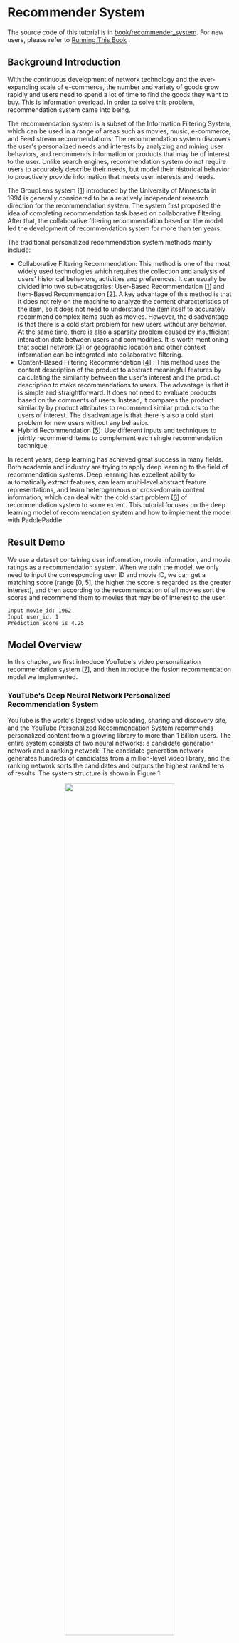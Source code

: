 # Recommender System

The source code of this tutorial is in [book/recommender_system](https://github.com/PaddlePaddle/book/tree/develop/05.recommender_system). For new users, please refer to [Running This Book](https://github.com/PaddlePaddle/book/blob/develop/README.md#running-the-book) .

## Background Introduction

With the continuous development of network technology and the ever-expanding scale of e-commerce, the number and variety of goods grow rapidly and users need to spend a lot of time to find the goods they want to buy. This is information overload. In order to solve this problem, recommendation system came into being.

The recommendation system is a subset of the Information Filtering System, which can be used in a range of areas such as movies, music, e-commerce, and Feed stream recommendations. The recommendation system discovers the user's personalized needs and interests by analyzing and mining user behaviors, and recommends information or products that may be of interest to the user. Unlike search engines, recommendation system do not require users to accurately describe their needs, but model their historical behavior to proactively provide information that meets user interests and needs.

The GroupLens system \[[1](#references)\] introduced by the University of Minnesota in 1994 is generally considered to be a relatively independent research direction for the recommendation system. The system first proposed the idea of completing recommendation task based on collaborative filtering. After that, the collaborative filtering recommendation based on the model led the development of recommendation system for more than ten years.

The traditional personalized recommendation system methods mainly include:

- Collaborative Filtering Recommendation: This method is one of the most widely used technologies which requires the collection and analysis of users' historical behaviors, activities and preferences. It can usually be divided into two sub-categories: User-Based Recommendation \[[1](#references)\] and Item-Based Recommendation \[[2](#references)\]. A key advantage of this method is that it does not rely on the machine to analyze the content characteristics of the item, so it does not need to understand the item itself to accurately recommend complex items such as movies. However, the disadvantage is that there is a cold start problem for new users without any behavior. At the same time, there is also a sparsity problem caused by insufficient interaction data between users and commodities. It is worth mentioning that social network \[[3](#references)\] or geographic location and other context information can be integrated into collaborative filtering.
- Content-Based Filtering Recommendation \[[4](#references)\] : This method uses the content description of the product to abstract meaningful features by calculating the similarity between the user's interest and the product description to make recommendations to users. The advantage is that it is simple and straightforward. It does not need to evaluate products based on the comments of users. Instead, it compares the product similarity by product attributes to recommend similar products to the users of interest. The disadvantage is that there is also a cold start problem for new users without any behavior.
- Hybrid Recommendation \[[5](#references)\]: Use different inputs and techniques to jointly recommend items to complement each single recommendation technique.

In recent years, deep learning has achieved great success in many fields. Both academia and industry are trying to apply deep learning to the field of recommendation systems. Deep learning has excellent ability to automatically extract features, can learn multi-level abstract feature representations, and learn heterogeneous or cross-domain content information, which can deal with the cold start problem \[[6](#references)\] of recommendation system to some extent. This tutorial focuses on the deep learning model of recommendation system and how to implement the model with PaddlePaddle.

## Result Demo

We use a dataset containing user information, movie information, and movie ratings as a recommendation system. When we train the model, we only need to input the corresponding user ID and movie ID, we can get a matching score (range [0, 5], the higher the score is regarded as the greater interest), and then according to the recommendation of all movies sort the scores and recommend them to movies that may be of interest to the user.

```
Input movie_id: 1962
Input user_id: 1
Prediction Score is 4.25
```

## Model Overview

In this chapter, we first introduce YouTube's video personalization recommendation system \[[7](#references)\], and then introduce the fusion recommendation model we implemented.

### YouTube's Deep Neural Network Personalized Recommendation System

YouTube is the world's largest video uploading, sharing and discovery site, and the YouTube Personalized Recommendation System recommends personalized content from a growing library to more than 1 billion users. The entire system consists of two neural networks: a candidate generation network and a ranking network. The candidate generation network generates hundreds of candidates from a million-level video library, and the ranking network sorts the candidates and outputs the highest ranked tens of results. The system structure is shown in Figure 1:

<p align="center">
<img src="https://github.com/PaddlePaddle/book/blob/develop/05.recommender_system/image/YouTube_Overview.png?raw=true" width="70%" ><br/>
Figure 1. YouTube personalized recommendation system structure
</p>

#### Candidate Generation Network

The candidate generation network models the recommendation problem as a multi-class classification problem with a large number of categories. For a Youtube user, using its watching history (video ID), search tokens, demographic information (such as geographic location, user login device), binary features (such as gender, whether to log in), and continuous features (such as user age), etc., multi-classify all videos in the video library to obtain the classification result of each category (ie, the recommendation probability of each video), eventually outputting hundreds of videos with high probability.

First, the historical information such as watching history and search token records are mapped to vectors and averaged to obtain a fixed length representation. At the same time, demographic characteristics are input to optimize the recommendation effect of new users, and the binary features and continuous features are normalized to the range [0, 1]. Next, put all the feature representations into a vector and input them to the non-linear multilayer perceptron (MLP, see [Identification Figures](https://github.com/PaddlePaddle/book/blob/develop/02.recognize_digits/README.md) tutorial). Finally, during training, the output of the MLP is classified by softmax. When predicting, the similarity of the user's comprehensive features (MLP output) to all videos' features is calculated, and the highest score of $k$ is obtained as the result of the candidate generation network. Figure 2 shows the candidate generation network structure.

<p align="center">
<img src="https://github.com/PaddlePaddle/book/blob/develop/05.recommender_system/image/Deep_candidate_generation_model_architecture.png?raw=true" width="70%" ><br/>
Figure 2. Candidate generation network structure
</p>

For a user $U$, the formula for predicting whether the video $\omega$ that the user wants to watch at the moment is video $i$ is:

$$P(\omega=i|u)=\frac{e^{v_{i}u}}{\sum_{j \in V}e^{v_{j}u}}$$

Where $u$ is the feature representation of the user $U$, $V$ is the video library collection, and $v_i$ is the feature representation of the $i$ video in the video library. $u$ and $v_i$ are vectors of equal length, and the dot product can be implemented by a fully connected layer.

Considering that the number of categories in the softmax classification is very large, in order to ensure a certain computational efficiency: 1) in the training phase, use negative sample category sampling to reduce the number of actually calculated categories to thousands; 2) in the recommendation (prediction) phase, ignore the normalized calculation of softmax (does not affect the result), and simplifies the category scoring problem into the nearest neighbor search problem in the dot product space, then takes the nearest $k$ video of $u$ as a candidate for generation.

#### Ranking Network
The structure of the ranking network is similar to the candidate generation network, but its goal is to perform finer ranking of the candidates. Similar to the feature extraction method in traditional advertisement ranking, a large number of related features (such as video ID, last watching time, etc.) for video sorting are also constructed here. These features are treated similarly to the candidate generation network, except that at the top of the ranking network is a weighted logistic regression that scores all candidate videos and sorts them from high to low. Then, return to the user.

### Fusion recommendation model
This section uses Convolutional Neural Networks to learn the representation of movie titles. The convolutional neural network for text and the fusion recommendation model are introduced in turn.

#### Convolutional Neural Network (CNN) for text

Convolutional neural networks are often used to deal with data of a grid-like topology. For example, an image can be viewed as a pixel of a two-dimensional grid, and a natural language can be viewed as a one-dimensional sequence of words. Convolutional neural networks can extract a variety of local features and combine them to obtain more advanced feature representations. Experiments show that convolutional neural networks can efficiently model image and text problems.

The convolutional neural network is mainly composed of convolution and pooling operations, and its application and combination methods are flexible and varied. In this section we will explain the network as shown in Figure 3:

<p align="center">
<img src="https://github.com/PaddlePaddle/book/blob/develop/05.recommender_system/image/text_cnn.png?raw=true" width = "80%" align="center"/><br />
Figure 3. Convolutional neural network text classification model
</p>

Suppose the length of the sentence to be processed is $n$, where the word vector of the $i$ word is $x_i\in\mathbb{R}^k$, and $k$ is the dimension size.

First, splicing the word vector: splicing each $h$ word to form a word window of size $h$, denoted as $x_{i:i+h-1}$, which represents the word sequence splicing of $x_{i}, x_{i+1}, \ldots, x_{i+h-1}$, where $i$ represents the position of the first word in the word window throughout the sentence, ranging from $1$ to $n-h+1$, $x_{i:i+h-1}\in\mathbb{R}^{hk}$.

Second, perform a convolution operation: apply the convolution kernel $w\in\mathbb{R}^{hk}$ to the window $x_{i:i+h-1}$ containing $h$ words. , get the feature $c_i=f(w\cdot x_{i:i+h-1}+b)$, where $b\in\mathbb{R}$ is the bias and $f$ is the non Linear activation function, such as $sigmoid$. Apply the convolution kernel to all word windows ${x_{1:h}, x_{2:h+1},\ldots,x_{n-h+1:n}}$ in the sentence, producing a feature map:

$$c=[c_1,c_2,\ldots,c_{n-h+1}], c \in \mathbb{R}^{n-h+1}$$

Next, using the max pooling over time for feature maps to obtain the feature $\hat c$, of the whole sentence corresponding to this convolution kernel, which is the maximum value of all elements in the feature map:

$$\hat c=max(c)$$

#### Fusion recommendation model overview

In the film personalized recommendation system that incorporates the recommendation model:

1. First, take user features and movie features as input to the neural network, where:

   - The user features incorporate four attribute information: user ID, gender, occupation, and age.

   - The movie feature incorporate three attribute information: movie ID, movie type ID, and movie name.

2. For the user feature, map the user ID to a vector representation with a dimension size of 256, enter the fully connected layer, and do similar processing for the other three attributes. Then the feature representations of the four attributes are fully connected and added separately.

3. For movie features, the movie ID is processed in a manner similar to the user ID. The movie type ID is directly input into the fully connected layer in the form of a vector, and the movie name is represented by a fixed-length vector using a text convolutional neural network. The feature representations of the three attributes are then fully connected and added separately.

4. After obtaining the vector representation of the user and the movie, calculate the cosine similarity of them as the score of the personalized recommendation system. Finally, the square of the difference between the similarity score and the user's true score is used as the loss function of the regression model.

<p align="center">
<img src="https://github.com/PaddlePaddle/book/blob/develop/05.recommender_system/image/rec_regression_network.png?raw=true" width="90%" ><br/>
Figure 4. Fusion recommendation model
</p>

## Data Preparation

### Data Introduction and Download

We take [MovieLens Million Dataset (ml-1m)](http://files.grouplens.org/datasets/movielens/ml-1m.zip) as an example. The ml-1m dataset contains 1,000,000 reviews of 4,000 movies by 6,000 users (scores ranging from 1 to 5, all integer), collected by the GroupLens Research lab.

Paddle provides modules for automatically loading data in the API. The data module is `paddle.dataset.movielens`


```python
from __future__ import print_function
import paddle
movie_info = paddle.dataset.movielens.movie_info()
print(list(movie_info.values())[0])
```


```python
# Run this block to show dataset's documentation
# help(paddle.dataset.movielens)
```

The original data includes feature data of the movie, user's feature data, and the user's rating of the movie.

For example, one of the movie features is:


```python
movie_info = paddle.dataset.movielens.movie_info()
print(list(movie_info.values())[0])
```

    <MovieInfo id(1), title(Toy Story ), categories(['Animation', "Children's", 'Comedy'])>


This means that the movie id is 1, and the title is 《Toy Story》, which is divided into three categories. These three categories are animation, children, and comedy.


```python
user_info = paddle.dataset.movielens.user_info()
print(list(user_info.values())[0])
```

    <UserInfo id(1), gender(F), age(1), job(10)>


This means that the user ID is 1, female, and younger than 18 years old. The occupation ID is 10.


Among them, the age uses the following distribution

*  1:  "Under 18"
* 18:  "18-24"
* 25:  "25-34"
* 35:  "35-44"
* 45:  "45-49"
* 50:  "50-55"
* 56:  "56+"

The occupation is selected from the following options:

*  0:  "other" or not specified
*  1:  "academic/educator"
*  2:  "artist"
*  3:  "clerical/admin"
*  4:  "college/grad student"
*  5:  "customer service"
*  6:  "doctor/health care"
*  7:  "executive/managerial"
*  8:  "farmer"
*  9:  "homemaker"
* 10:  "K-12 student"
* 11:  "lawyer"
* 12:  "programmer"
* 13:  "retired"
* 14:  "sales/marketing"
* 15:  "scientist"
* 16:  "self-employed"
* 17:  "technician/engineer"
* 18:  "tradesman/craftsman"
* 19:  "unemployed"
* 20:  "writer"

For each training or test data, it is <user features> + <movie feature> + rating.

For example, we get the first training data:


```python
train_set_creator = paddle.dataset.movielens.train()
train_sample = next(train_set_creator())
uid = train_sample[0]
mov_id = train_sample[len(user_info[uid].value())]
print("User %s rates Movie %s with Score %s"%(user_info[uid], movie_info[mov_id], train_sample[-1]))
```

    User <UserInfo id(1), gender(F), age(1), job(10)> rates Movie <MovieInfo id(1193), title(One Flew Over the Cuckoo's Nest ), categories(['Drama'])> with Score [5.0]


That is, the user 1 evaluates the movie 1193 as 5 points.

## Configuration Instruction

Below we begin to configure the model based on the form of the input data. First import the required library functions and define global variables.

- IS_SPARSE: whether to use sparse update in embedding
- PASS_NUM: number of epoch


```python
import math
import sys
import numpy as np
import paddle
import paddle.fluid as fluid
import paddle.fluid.layers as layers
import paddle.fluid.nets as nets

IS_SPARSE = True
BATCH_SIZE = 256
PASS_NUM = 20
```

Then define the model configuration for our user feature synthesis model

```python
def get_usr_combined_features():
    """network definition for user part"""

    USR_DICT_SIZE = paddle.dataset.movielens.max_user_id() + 1

    uid = layers.data(name='user_id', shape=[1], dtype='int64')

    usr_emb = layers.embedding(
        input=uid,
        dtype='float32',
        size=[USR_DICT_SIZE, 32],
        param_attr='user_table',
        is_sparse=IS_SPARSE)

    usr_fc = layers.fc(input=usr_emb, size=32)

    USR_GENDER_DICT_SIZE = 2

    usr_gender_id = layers.data(name='gender_id', shape=[1], dtype='int64')

    usr_gender_emb = layers.embedding(
        input=usr_gender_id,
        size=[USR_GENDER_DICT_SIZE, 16],
        param_attr='gender_table',
        is_sparse=IS_SPARSE)

    usr_gender_fc = layers.fc(input=usr_gender_emb, size=16)

    USR_AGE_DICT_SIZE = len(paddle.dataset.movielens.age_table)
    usr_age_id = layers.data(name='age_id', shape=[1], dtype="int64")

    usr_age_emb = layers.embedding(
        input=usr_age_id,
        size=[USR_AGE_DICT_SIZE, 16],
        is_sparse=IS_SPARSE,
        param_attr='age_table')

    usr_age_fc = layers.fc(input=usr_age_emb, size=16)

    USR_JOB_DICT_SIZE = paddle.dataset.movielens.max_job_id() + 1
    usr_job_id = layers.data(name='job_id', shape=[1], dtype="int64")

    usr_job_emb = layers.embedding(
        input=usr_job_id,
        size=[USR_JOB_DICT_SIZE, 16],
        param_attr='job_table',
        is_sparse=IS_SPARSE)

    usr_job_fc = layers.fc(input=usr_job_emb, size=16)

    concat_embed = layers.concat(
        input=[usr_fc, usr_gender_fc, usr_age_fc, usr_job_fc], axis=1)

    usr_combined_features = layers.fc(input=concat_embed, size=200, act="tanh")

    return usr_combined_features
```

As shown in the code above, for each user, we enter a 4-dimensional feature. This includes user_id, gender_id, age_id, job_id. These dimensional features are simple integer values. In order to facilitate the subsequent neural network processing of these features, we use the language model in NLP to transform these discrete integer values ​​into embedding. And form them into usr_emb, usr_gender_emb, usr_age_emb, usr_job_emb, respectively.

Then, we enter all the user features into a fully connected layer(fc). Combine all features into one 200-dimension feature.

Furthermore, we make a similar transformation for each movie feature, the network configuration is:


```python
def get_mov_combined_features():
    """network definition for item(movie) part"""

    MOV_DICT_SIZE = paddle.dataset.movielens.max_movie_id() + 1

    mov_id = layers.data(name='movie_id', shape=[1], dtype='int64')

    mov_emb = layers.embedding(
        input=mov_id,
        dtype='float32',
        size=[MOV_DICT_SIZE, 32],
        param_attr='movie_table',
        is_sparse=IS_SPARSE)

    mov_fc = layers.fc(input=mov_emb, size=32)

    CATEGORY_DICT_SIZE = len(paddle.dataset.movielens.movie_categories())

    category_id = layers.data(
        name='category_id', shape=[1], dtype='int64', lod_level=1)

    mov_categories_emb = layers.embedding(
        input=category_id, size=[CATEGORY_DICT_SIZE, 32], is_sparse=IS_SPARSE)

    mov_categories_hidden = layers.sequence_pool(
        input=mov_categories_emb, pool_type="sum")

    MOV_TITLE_DICT_SIZE = len(paddle.dataset.movielens.get_movie_title_dict())

    mov_title_id = layers.data(
        name='movie_title', shape=[1], dtype='int64', lod_level=1)

    mov_title_emb = layers.embedding(
        input=mov_title_id, size=[MOV_TITLE_DICT_SIZE, 32], is_sparse=IS_SPARSE)

    mov_title_conv = nets.sequence_conv_pool(
        input=mov_title_emb,
        num_filters=32,
        filter_size=3,
        act="tanh",
        pool_type="sum")

    concat_embed = layers.concat(
        input=[mov_fc, mov_categories_hidden, mov_title_conv], axis=1)

    mov_combined_features = layers.fc(input=concat_embed, size=200, act="tanh")

    return mov_combined_features
```


The title of a movie is a sequence of integers, and the integer represents the subscript of the word in the index sequence. This sequence is sent to the `sequence_conv_pool` layer, which uses convolution and pooling on the time dimension. Because of this, the output will be fixed length, although the length of the input sequence will vary.

Finally, we define an `inference_program` to calculate the similarity between user features and movie features using cosine similarity.

```python
def inference_program():
    """the combined network"""

    usr_combined_features = get_usr_combined_features()
    mov_combined_features = get_mov_combined_features()

    inference = layers.cos_sim(X=usr_combined_features, Y=mov_combined_features)
    scale_infer = layers.scale(x=inference, scale=5.0)

    return scale_infer
```

Furthermore, we define a `train_program` to use the result computed by `inference_program`, and calculate the error with the help of the tag data. We also define an `optimizer_func` to define the optimizer.

```python
def train_program():
    """define the cost function"""

    scale_infer = inference_program()

    label = layers.data(name='score', shape=[1], dtype='float32')
    square_cost = layers.square_error_cost(input=scale_infer, label=label)
    avg_cost = layers.mean(square_cost)

    return [avg_cost, scale_infer]


def optimizer_func():
    return fluid.optimizer.SGD(learning_rate=0.2)
```


## Training Model

### Defining the training environment
Define your training environment and specify whether the training takes place on CPU or GPU.

```python
use_cuda = False
place = fluid.CUDAPlace(0) if use_cuda else fluid.CPUPlace()
```

### Defining the data provider
The next step is to define a data provider for training and testing. The provider reads in a data of size `BATCH_SIZE`. `paddle.dataset.movielens.train` will provide a data of size `BATCH_SIZE` after each scribbling, and the size of the out-of-order is the cache size `buf_size`.

```python
train_reader = paddle.batch(
    paddle.reader.shuffle(
        paddle.dataset.movielens.train(), buf_size=8192),
    batch_size=BATCH_SIZE)

test_reader = paddle.batch(
    paddle.dataset.movielens.test(), batch_size=BATCH_SIZE)
```

### Constructing a training process (trainer)
We have constructed a training process here, including training optimization functions.

### Provide data

`feed_order` is used to define the mapping between each generated data and `paddle.layer.data`. For example, the data in the first column generated by `movielens.train` corresponds to the feature `user_id`.

```python
feed_order = [
    'user_id', 'gender_id', 'age_id', 'job_id', 'movie_id', 'category_id',
    'movie_title', 'score'
]
```

### Building training programs and testing programs
The training program and the test program are separately constructed, and the training optimizer is imported.

```python
main_program = fluid.default_main_program()
star_program = fluid.default_startup_program()
[avg_cost, scale_infer] = train_program()

test_program = main_program.clone(for_test=True)
sgd_optimizer = optimizer_func()
sgd_optimizer.minimize(avg_cost)
exe = fluid.Executor(place)

def train_test(program, reader):
    count = 0
    feed_var_list = [
        program.global_block().var(var_name) for var_name in feed_order
    ]
    feeder_test = fluid.DataFeeder(
    feed_list=feed_var_list, place=place)
    test_exe = fluid.Executor(place)
    accumulated = 0
    for test_data in reader():
        avg_cost_np = test_exe.run(program=program,
                                               feed=feeder_test.feed(test_data),
                                               fetch_list=[avg_cost])
        accumulated += avg_cost_np[0]
        count += 1
    return accumulated / count
```

### Build a training main loop and start training
We perform the training cycle according to the training cycle number (`PASS_NUM`) defined above and some other parameters, and perform a test every time. When the test result is good enough, we exit the training and save the trained parameters.

```python
# Specify the directory path to save the parameters
params_dirname = "recommender_system.inference.model"

from paddle.utils.plot import Ploter
train_prompt = "Train cost"
test_prompt = "Test cost"

plot_cost = Ploter(train_prompt, test_prompt)

def train_loop():
    feed_list = [
        main_program.global_block().var(var_name) for var_name in feed_order
    ]
    feeder = fluid.DataFeeder(feed_list, place)
    exe.run(star_program)

    for pass_id in range(PASS_NUM):
        for batch_id, data in enumerate(train_reader()):
            # train a mini-batch
            outs = exe.run(program=main_program,
                               feed=feeder.feed(data),
                               fetch_list=[avg_cost])
            out = np.array(outs[0])

            # get test avg_cost
            test_avg_cost = train_test(test_program, test_reader)

            plot_cost.append(train_prompt, batch_id, outs[0])
            plot_cost.append(test_prompt, batch_id, test_avg_cost)
            plot_cost.plot()

            if batch_id == 20:
                if params_dirname is not None:
                    fluid.io.save_inference_model(params_dirname, [
                                "user_id", "gender_id", "age_id", "job_id",
                                "movie_id", "category_id", "movie_title"
                        ], [scale_infer], exe)
                return
            print('EpochID {0}, BatchID {1}, Test Loss {2:0.2}'.format(
                            pass_id + 1, batch_id + 1, float(test_avg_cost)))

            if math.isnan(float(out[0])):
                sys.exit("got NaN loss, training failed.")
```
Start training
```python
train_loop()
```

## Model Application

### Generate test data
Use the API of create_lod_tensor(data, lod, place) to generate the tensor of the detail level. `data` is a sequence, and each element is a sequence of index numbers. `lod` is the detail level's information, corresponding to `data`. For example, data = [[10, 2, 3], [2, 3]] means that it contains two sequences of lengths 3 and 2. Correspondingly lod = [[3, 2]], which indicates that it contains a layer of detail information, meaning that `data` has two sequences, lengths of 3 and 2.

In this prediction example, we try to predict the score given by user with ID1 for the movie 'Hunchback of Notre Dame'.

```python
infer_movie_id = 783
infer_movie_name = paddle.dataset.movielens.movie_info()[infer_movie_id].title
user_id = fluid.create_lod_tensor([[1]], [[1]], place)
gender_id = fluid.create_lod_tensor([[1]], [[1]], place)
age_id = fluid.create_lod_tensor([[0]], [[1]], place)
job_id = fluid.create_lod_tensor([[10]], [[1]], place)
movie_id = fluid.create_lod_tensor([[783]], [[1]], place) # Hunchback of Notre Dame
category_id = fluid.create_lod_tensor([[10, 8, 9]], [[3]], place) # Animation, Children's, Musical
movie_title = fluid.create_lod_tensor([[1069, 4140, 2923, 710, 988]], [[5]],
                                      place) # 'hunchback','of','notre','dame','the'
```

### Building the prediction process and testing
Similar to the training process, we need to build a prediction process, where `params_dirname` is the address used to store the various parameters in the training process.

```python
place = fluid.CUDAPlace(0) if use_cuda else fluid.CPUPlace()
exe = fluid.Executor(place)

inference_scope = fluid.core.Scope()
```

### Testing
Now we can make predictions. The `feed_order` we provide should be consistent with the training process.


```python
with fluid.scope_guard(inference_scope):
    [inferencer, feed_target_names,
    fetch_targets] = fluid.io.load_inference_model(params_dirname, exe)

    results = exe.run(inferencer,
                          feed={
                               'user_id': user_id,
                              'gender_id': gender_id,
                              'age_id': age_id,
                              'job_id': job_id,
                              'movie_id': movie_id,
                              'category_id': category_id,
                              'movie_title': movie_title
                          },
                          fetch_list=fetch_targets,
                          return_numpy=False)
    predict_rating = np.array(results[0])
    print("Predict Rating of user id 1 on movie \"" + infer_movie_name +
              "\" is " + str(predict_rating[0][0]))
    print("Actual Rating of user id 1 on movie \"" + infer_movie_name +
              "\" is 4.")
```

## Summary

This chapter introduced the traditional personalized recommendation system method and YouTube's deep neural network personalized recommendation system. It further took movie recommendation as an example, and used PaddlePaddle to train a personalized recommendation neural network model. The personalized recommendation system covers almost all aspects of e-commerce systems, social networks, advertising recommendations, search engines, etc. Deep learning technologies have played an important role in image processing, natural language processing, etc., and will also prevail in personalized recommendation systems.

<a name="references"></a>
## References

1. P. Resnick, N. Iacovou, etc. “[GroupLens: An Open Architecture for Collaborative Filtering of Netnews](http://ccs.mit.edu/papers/CCSWP165.html)”, Proceedings of ACM Conference on Computer Supported Cooperative Work, CSCW 1994. pp.175-186.
2. Sarwar, Badrul, et al. "[Item-based collaborative filtering recommendation algorithms.](http://files.grouplens.org/papers/www10_sarwar.pdf)" *Proceedings of the 10th international conference on World Wide Web*. ACM, 2001.
3. Kautz, Henry, Bart Selman, and Mehul Shah. "[Referral Web: combining social networks and collaborative filtering.](http://www.cs.cornell.edu/selman/papers/pdf/97.cacm.refweb.pdf)" Communications of the ACM 40.3 (1997): 63-65. APA
4. [Peter Brusilovsky](https://en.wikipedia.org/wiki/Peter_Brusilovsky) (2007). *The Adaptive Web*. p. 325.
5. Robin Burke , [Hybrid Web recommendation systems](http://citeseerx.ist.psu.edu/viewdoc/download?doi=10.1.1.435.7538&rep=rep1&type=pdf), pp. 377-408, The Adaptive Web, Peter Brusilovsky, Alfred Kobsa, Wolfgang Nejdl (Ed.), Lecture Notes in Computer Science, Springer-Verlag, Berlin, Germany, Lecture Notes in Computer Science, Vol. 4321, May 2007, 978-3-540-72078-2.
6. Yuan, Jianbo, et al. ["Solving Cold-Start Problem in Large-scale Recommendation Engines: A Deep Learning Approach."](https://arxiv.org/pdf/1611.05480v1.pdf) *arXiv preprint arXiv:1611.05480* (2016).
7. Covington P, Adams J, Sargin E. [Deep neural networks for youtube recommendations](https://static.googleusercontent.com/media/research.google.com/zh-CN//pubs/archive/45530.pdf)[C]//Proceedings of the 10th ACM Conference on recommendation systems. ACM, 2016: 191-198.


<br/>
<a rel="license" href="http://creativecommons.org/licenses/by-sa/4.0/"><img alt="知识共享许可协议" style="border-width:0" src="https://paddlepaddleimage.cdn.bcebos.com/bookimage/camo.png" /></a><br /><span xmlns:dct="http://purl.org/dc/terms/" href="http://purl.org/dc/dcmitype/Text" property="dct:title" rel="dct:type">This tutorial</span> is contributed by <a xmlns:cc="http://creativecommons.org/ns#" href="http://book.paddlepaddle.org" property="cc:attributionName" rel="cc:attributionURL">PaddlePaddle</a>, and licensed under a <a rel="license" href="http://creativecommons.org/licenses/by-sa/4.0/">Creative Commons Attribution-ShareAlike 4.0 International License</a>.
